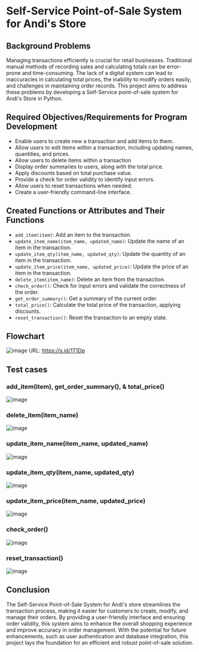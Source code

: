 # Self-Service Point-of-Sale System for Andi's Store

## Background Problems
Managing transactions efficiently is crucial for retail businesses. Traditional manual methods of recording sales and calculating totals can be error-prone and time-consuming. The lack of a digital system can lead to inaccuracies in calculating total prices, the inability to modify orders easily, and challenges in maintaining order records. This project aims to address these problems by developing a Self-Service point-of-sale system for Andi's Store in Python.

## Required Objectives/Requirements for Program Development
- Enable users to create new a transaction and add items to them.
- Allow users to edit items within a transaction, including updating names, quantities, and prices.
- Allow users to delete items within a transaction
- Display order summaries to users, along with the total price.
- Apply discounts based on total purchase value.
- Provide a check for order validity to identify input errors.
- Allow users to reset transactions when needed.
- Create a user-friendly command-line interface.

## Created Functions or Attributes and Their Functions
- `add_item(item)`: Add an item to the transaction.
- `update_item_name(item_name, updated_name)`: Update the name of an item in the transaction.
- `update_item_qty(item_name, updated_qty)`: Update the quantity of an item in the transaction.
- `update_item_price(item_name, updated_price)`: Update the price of an item in the transaction.
- `delete_item(item_name)`: Delete an item from the transaction.
- `check_order()`: Check for input errors and validate the correctness of the order.
- `get_order_summary()`: Get a summary of the current order.
- `total_price()`: Calculate the total price of the transaction, applying discounts.
- `reset_transaction()`: Reset the transaction to an empty state.

## Flowchart
![image](https://github.com/albarpambagio/Self-Service-POS-System/assets/46396286/55d020b5-472f-4b59-8756-ab71a0c747c2)
URL: https://s.id/1T1Dp

## Test cases

### add_item(item), get_order_summary(), & total_price()
![image](https://github.com/albarpambagio/Self-Service-POS-System/assets/46396286/bd7532a7-65a5-46dd-b2f1-3032de8f5397)

### delete_item(item_name)
![image](https://github.com/albarpambagio/Self-Service-POS-System/assets/46396286/ffc5744f-9d8a-44e1-a085-2579c3081cce)

### update_item_name(item_name, updated_name)
![image](https://github.com/albarpambagio/Self-Service-POS-System/assets/46396286/253c6bdb-8d0b-43b9-a464-b67430dcfbe6)

### update_item_qty(item_name, updated_qty)
![image](https://github.com/albarpambagio/Self-Service-POS-System/assets/46396286/27d085c0-34d4-4215-9369-3a19355b1456)

### update_item_price(item_name, updated_price)
![image](https://github.com/albarpambagio/Self-Service-POS-System/assets/46396286/9b042165-36dc-4d13-a0a6-a04dd61fbf92)

### check_order()
![image](https://github.com/albarpambagio/Self-Service-POS-System/assets/46396286/d7926300-695b-42e1-8d2a-91e6a62b655a)

### reset_transaction()
![image](https://github.com/albarpambagio/Self-Service-POS-System/assets/46396286/05c4f4d8-28f8-4c94-a190-2a814a25b127)




## Conclusion
The Self-Service Point-of-Sale System for Andi's store streamlines the transaction process, making it easier for customers to create, modify, and manage their orders. By providing a user-friendly interface and ensuring order validity, this system aims to enhance the overall shopping experience and improve accuracy in order management. With the potential for future enhancements, such as user authentication and database integration, this project lays the foundation for an efficient and robust point-of-sale solution.
